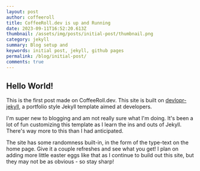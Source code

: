 ```yaml
---
layout: post
author: coffeeroll
title: CoffeeRoll.dev is up and Running
date: 2023-09-11T16:52:20.613Z
thumbnail: /assets/img/posts/initial-post/thumbnail.png
category: jekyll
summary: Blog setup and 
keywords: initial post, jekyll, github pages
permalink: /blog/initial-post/
comments: true
---
```

## Hello World!

This is the first post made on CoffeeRoll.dev. This site is built on [devlopr-jekyll](https://github.com/sujaykundu777/devlopr-jekyll), a portfolio style Jekyll template aimed at developers. 



I'm super new to blogging and am not really sure what I'm doing. It's been a lot of fun customizing this template as I learn the ins and outs of Jekyll. There's way more to this than I had anticipated.

The site has some randomness built-in, in the form of the type-text on the home page. Give it a couple refreshes and see what you get! I plan on adding more little easter eggs like that as I continue to build out this site, but they may not be as obvious - so stay sharp!

